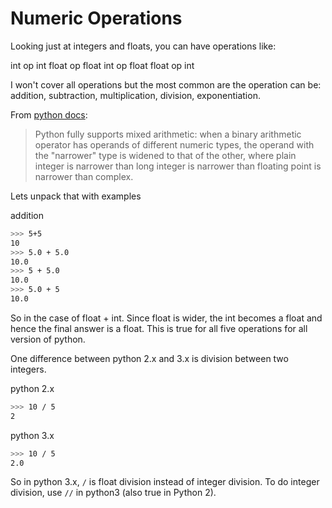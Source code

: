 # Numeric Operations 

Looking just at integers and floats, you can have operations like: 

int op int 
float op float 
int op float 
float op int 

I won't cover all operations but the most common are the operation can be: addition, subtraction, multiplication, division, exponentiation. 

From [python docs](https://docs.python.org/2.4/lib/typesnumeric.html):
> Python fully supports mixed arithmetic: when a binary arithmetic operator has operands of different numeric types, the operand with the "narrower" type is widened to that of the other, where plain integer is narrower than long integer is narrower than floating point is narrower than complex.


Lets unpack that with examples

addition 

```bash
>>> 5+5
10
>>> 5.0 + 5.0
10.0
>>> 5 + 5.0
10.0
>>> 5.0 + 5
10.0
```

So in the case of float + int. Since float is wider, the int becomes a float and hence the final answer is a float. This is true for all five operations for all version of python.

One difference between python 2.x and 3.x is division between two integers.

python 2.x
```bash
>>> 10 / 5
2
```

python 3.x 
```bash
>>> 10 / 5
2.0
```

So in python 3.x, `/` is float division instead of integer division. To do integer division, use `//` in python3 (also true in Python 2).